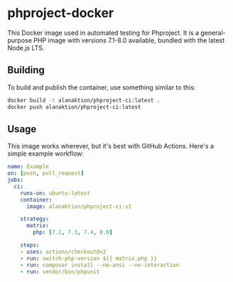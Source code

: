 # phproject-docker

This Docker image used in automated testing for Phproject. It is a general-purpose PHP image with versions 7.1-8.0 available, bundled with the latest Node.js LTS.

## Building

To build and publish the container, use something similar to this:

```bash
docker build -t alanaktion/phproject-ci:latest .
docker push alanaktion/phproject-ci:latest
```

## Usage

This image works wherever, but it's best with GitHub Actions. Here's a simple example workflow:

```yaml
name: Example
on: [push, pull_request]
jobs:
  ci:
    runs-on: ubuntu-latest
    container:
      image: alanaktion/phproject-ci:v1

    strategy:
      matrix:
        php: [7.2, 7.3, 7.4, 8.0]

    steps:
    - uses: actions/checkout@v2
    - run: switch-php-version ${{ matrix.php }}
    - run: composer install --no-ansi --no-interaction
    - run: vendor/bin/phpunit
```
